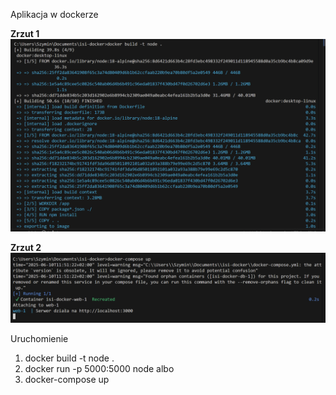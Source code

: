 Aplikacja w dockerze

**Zrzut 1**  
![zrzut-1](./screenshots/screen1.png)


**Zrzut 2**  
![zrzut-2](./screenshots/screen2.png)

Uruchomienie
1. docker build -t node .
2. docker run -p 5000:5000 node
albo
2. docker-compose up
